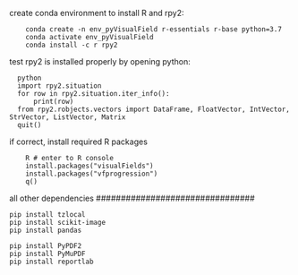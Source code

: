 


create conda environment to install R and rpy2: </br>
```
    conda create -n env_pyVisualField r-essentials r-base python=3.7
    conda activate env_pyVisualField
    conda install -c r rpy2
```
test rpy2 is installed properly by opening python:
  ```  
    python
    import rpy2.situation
    for row in rpy2.situation.iter_info():
        print(row)
    from rpy2.robjects.vectors import DataFrame, FloatVector, IntVector, StrVector, ListVector, Matrix
    quit()
```
if correct, install required R packages
```
    R # enter to R console
    install.packages("visualFields")
    install.packages("vfprogression")
    q()
```
all other dependencies ################################
```
pip install tzlocal
pip install scikit-image
pip install pandas

pip install PyPDF2
pip install PyMuPDF 
pip install reportlab
```
